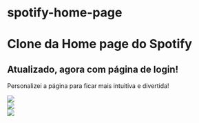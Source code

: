 # spotify-home-page

<h1>Clone da Home page do Spotify</h1>
<h2>Atualizado, agora com página de login!</h2>
<p>Personalizei a página para ficar mais intuitiva e divertida!</p>
<img src="https://user-images.githubusercontent.com/100368699/157957300-27024a3e-4610-420a-9e45-bbecc7e0f847.png"><br>
<img src="https://user-images.githubusercontent.com/100368699/157534126-5daba9c6-620b-49a5-af64-8f8fc263eaba.png"><br>
<img src="https://user-images.githubusercontent.com/100368699/157534143-52f17f1c-0c28-4eec-99c3-d7ce098d9a0d.png">
